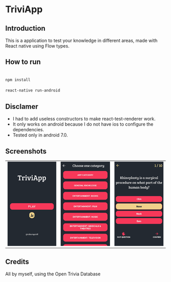 # TriviApp

## Introduction
This is a application to test your knowledge in different areas, made with React native using Flow types.

## How to run

``` bash

npm install

react-native run-android

```

## Disclamer
  * I had to add useless constructors to make react-test-renderer work.
  * It only works on android because I do not have ios to configure the dependencies.
  * Tested only in android 7.0.

## Screenshots

<table>
  <tbody>
    <tr>
      <td align="center" valign="middle">
        <img src="https://raw.githubusercontent.com/adhamgatriff/triviApp/master/screenshots/Screenshot_20190105-124535.png">
      </td>
      <td align="center" valign="middle">
        <img src="https://raw.githubusercontent.com/adhamgatriff/triviApp/master/screenshots/Screenshot_20190105-124539.png">
      </td>
      <td align="center" valign="middle">
        <img src="https://raw.githubusercontent.com/adhamgatriff/triviApp/master/screenshots/Screenshot_20190105-124557.png">
      </td>
  </tbody>
</table>


## Credits
All by myself, using the Open Trivia Database
